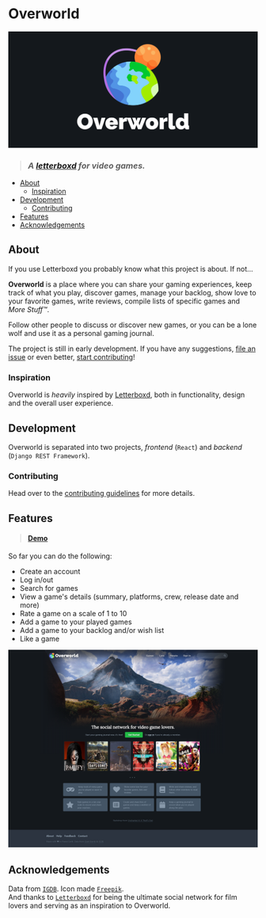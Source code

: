 # Overworld

![logo](../../.gitbook/assets/logo.png)

> ### _A_ [_letterboxd_](https://letterboxd.com) _for video games._

* [About](index.md#about)
  * [Inspiration](index.md#inspiration)
* [Development](index.md#development)
  * [Contributing](index.md#contributing)
* [Features](index.md#features)
* [Acknowledgements](index.md#acknowledgements)

## About

If you use Letterboxd you probably know what this project is about. If not...

**Overworld** is a place where you can share your gaming experiences, keep track of what you play, discover games, manage your backlog, show love to your favorite games, write reviews, compile lists of specific games and _More Stuff™_.

Follow other people to discuss or discover new games, or you can be a lone wolf and use it as a personal gaming journal.

The project is still in early development. If you have any suggestions, [file an issue](https://github.com/danielgrijalva/overworld/issues/new/choose) or even better, [start contributing](../../contributing.md)!

### Inspiration

Overworld is _heavily_ inspired by [Letterboxd](https://letterboxd.com/), both in functionality, design and the overall user experience.

## Development

Overworld is separated into two projects, _frontend_ \(`React`\) and _backend_ \(`Django REST Framework`\).

### Contributing

Head over to the [contributing guidelines](../../contributing.md) for more details.

## Features

> #### [Demo](https://raw.githubusercontent.com/danielgrijalva/overworld/master/media/demo.gif)

So far you can do the following:

* Create an account
* Log in/out
* Search for games
* View a game's details \(summary, platforms, crew, release date and more\)
* Rate a game on a scale of 1 to 10
* Add a game to your played games
* Add a game to your backlog and/or wish list
* Like a game  

![landing](../../.gitbook/assets/landing.png)

## Acknowledgements

Data from [`IGDB`](https://api.igdb.com). Icon made [`Freepik`](https://www.freepik.com/).  
And thanks to [`Letterboxd`](https://letterboxd.com/) for being the ultimate social network for film lovers and serving as an inspiration to Overworld.

